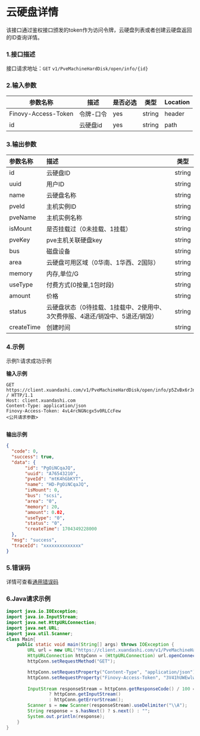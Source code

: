 # 云硬盘详情
该接口通过鉴权接口颁发的token作为访问令牌，云硬盘列表或者创建云硬盘返回的ID查询详情。

### 1.接口描述 
接口请求地址：`GET`   `v1/PveMachineHardDisk/open/info/{id}`

### 2.输入参数

| 参数名称              | 描述    | 是否必选 | 类型     | Location |
|-------------------|-------|------|--------|----------|
| Finovy-Access-Token | 令牌-口令 | yes  | string | header   |
| id                  | 云硬盘id | yes      | string | path     |
### 3.输出参数

| 参数名称       | 描述                                         | 类型     |
|:-----------|:-------------------------------------------|--------|
| id         | 云硬盘ID                                      | string |
| uuid       | 用户ID                                       | string |
| name       | 云硬盘名称                                      | string |
| pveId      | 主机实例ID                                     | string |
| pveName    | 主机实例名称                                     | string |
| isMount    | 是否挂载过（0未挂载、1挂载）                            | string |
| pveKey     | pve主机关联硬盘key                               | string |
| bus        | 磁盘设备                                       | string |
| area       | 云硬盘可用区域（0华南、1华西、2国际）                       | string |
| memory     | 内存,单位/G                                        | string |
| useType    | 付费方式(0按量,1包时段)                             | string |
| amount     | 价格                                         | string |
| status     | 云硬盘状态（0待挂载、1挂载中、2使用中、3欠费停服、4退还/销毁中、5退还/销毁） | string |
| createTime | 创建时间                                       | string |



### 4.示例
示例1:请求成功示例

**输入示例**
```text
GET https://client.xuandashi.com/v1/PveMachineHardDisk/open/info/p5ZvBx6rJn / HTTP/1.1
Host: client.xuandashi.com
Content-Type: application/json
Finovy-Access-Token: 4vL4rcNGNcgx5v0RLCcFew
<公共请求参数>


```

**输出示例**

```json
{
  "code": 0,
  "success": true,
  "data": {
       "id": "PgOiNCqaJQ",
       "uuid": "A76543210",
       "pveId": "mtK4hGbKYT",
       "name": "HD-PgOiNCqaJQ",
       "isMount": 0,
       "bus": "scsi",
       "area": "0",
       "memory": 20,
       "amount": 0.02,
       "useType": "0",
       "status": "0",
       "createTime": 1704349228000
  },
  "msg": "success",
  "traceId": "xxxxxxxxxxxxxx"
}
```

### 5.错误码
详情可查看[通用错误码](https://finovy-open-api.readthedocs.io/zh_CN/latest/api/common/3.%E9%80%9A%E7%94%A8%E9%94%99%E8%AF%AF%E7%A0%81.html#id3)


### 6.Java请求示例
```java
import java.io.IOException;
import java.io.InputStream;
import java.net.HttpURLConnection;
import java.net.URL;
import java.util.Scanner;
class Main{
    public static void main(String[] args) throws IOException {
        URL url = new URL("https://client.xuandashi.com/v1/PveMachineHardDisk/open/info/p5ZvBx6rJn");
        HttpURLConnection httpConn = (HttpURLConnection) url.openConnection();
        httpConn.setRequestMethod("GET");

        httpConn.setRequestProperty("Content-Type", "application/json");
        httpConn.setRequestProperty("Finovy-Access-Token", "3V41hUWEwlwKH44m7SpJOs");
        
        InputStream responseStream = httpConn.getResponseCode() / 100 == 2
                ? httpConn.getInputStream()
                : httpConn.getErrorStream();
        Scanner s = new Scanner(responseStream).useDelimiter("\\A");
        String response = s.hasNext() ? s.next() : "";
        System.out.println(response);
    }
}
```
